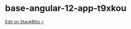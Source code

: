 # base-angular-12-app-t9xkou

[Edit on StackBlitz ⚡️](https://stackblitz.com/edit/base-angular-12-app-t9xkou)
